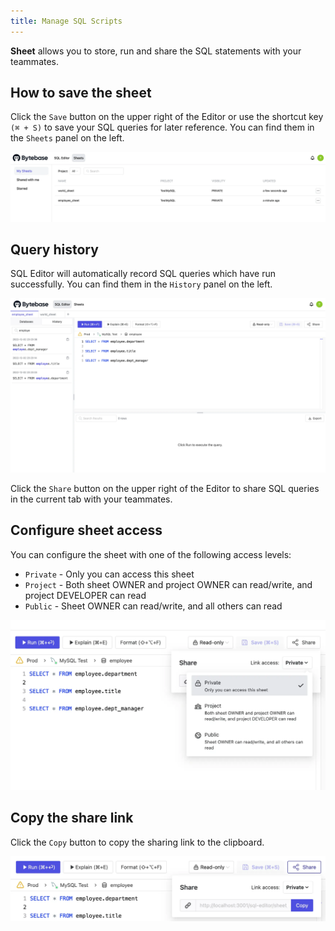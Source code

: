 ```yaml
---
title: Manage SQL Scripts
---
```


**Sheet** allows you to store, run and share the SQL statements with your teammates.

## How to save the sheet

Click the `Save` button on the upper right of the Editor or use the shortcut key `(⌘ + S)` to save your SQL queries for later reference. You can find them in the `Sheets` panel on the left.

![Sheets](/static/docs/sql-editor/sheets.webp)

## Query history

SQL Editor will automatically record SQL queries which have run successfully. You can find them in the `History` panel on the left.

![History](/static/docs/sql-editor/history.webp)

Click the `Share` button on the upper right of the Editor to share SQL queries in the current tab with your teammates.

## Configure sheet access

You can configure the sheet with one of the following access levels:

- `Private` - Only you can access this sheet
- `Project` - Both sheet OWNER and project OWNER can read/write, and project DEVELOPER can read
- `Public` - Sheet OWNER can read/write, and all others can read

![Configure access](/static/docs/sql-editor/share-link-access.webp)

## Copy the share link

Click the `Copy` button to copy the sharing link to the clipboard.

![Copy the share link](/static/docs/sql-editor/share-popover.webp)

